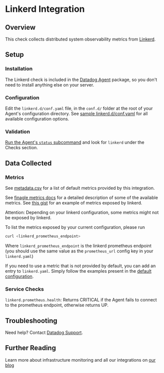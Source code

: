 # Linkerd Integration

## Overview

This check collects distributed system observability metrics from [Linkerd](https://linkerd.io/).

## Setup

### Installation

The Linkerd check is included in the [Datadog Agent](https://app.datadoghq.com/account/settings#agent) package, so you don't need to install anything else on your server.

### Configuration

Edit the `linkerd.d/conf.yaml` file, in the `conf.d/` folder at the root of your Agent's configuration directory.
See [sample linkerd.d/conf.yaml](https://github.com/DataDog/integrations-core/blob/master/linkerd/datadog_checks/linkerd/data/conf.yaml.example) for all available configuration options.

### Validation

[Run the Agent's `status` subcommand](https://docs.datadoghq.com/agent/faq/agent-commands/#agent-status-and-information) and look for `linkerd` under the Checks section.

## Data Collected

### Metrics

See [metadata.csv](https://github.com/DataDog/integrations-core/blob/master/linkerd/metadata.csv) for a list of default metrics provided by this integration.

See [finagle metrics docs](https://twitter.github.io/finagle/guide/Metrics.html) for a detailed description of some of the available metrics.
See [this gist](https://gist.githubusercontent.com/arbll/2f63a5375a4d6d5acface6ca8a51e2ab/raw/bc35ed4f0f4bac7e2643a6009f45f9068f4c1d12/gistfile1.txt) for an example of metrics exposed by linkerd.

Attention: Depending on your linkerd configuration, some metrics might not be exposed by linkerd.

To list the metrics exposed by your current configuration, please run
```bash
curl <linkerd_prometheus_endpoint>
```
Where `linkerd_prometheus_endpoint` is the linkerd prometheus endpoint (you should use the same value as the `prometheus_url` config key in your `linkerd.yaml`)

If you need to use a metric that is not provided by default, you can add an entry to `linkerd.yaml`.
Simply follow the examples present in the [default configuration](https://github.com/DataDog/integrations-core/blob/master/linkerd/datadog_checks/linkerd/data/conf.yaml.example).

### Service Checks

`linkerd.prometheus.health`:
Returns CRITICAL if the Agent fails to connect to the prometheus endpoint, otherwise returns UP.

## Troubleshooting
Need help? Contact [Datadog Support](http://docs.datadoghq.com/help/).

## Further Reading
Learn more about infrastructure monitoring and all our integrations on [our blog](https://www.datadoghq.com/blog/)
